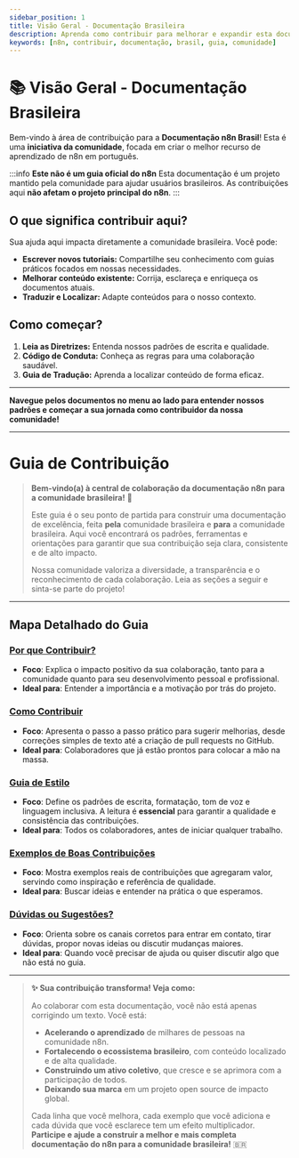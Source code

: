 ```yaml
---
sidebar_position: 1
title: Visão Geral - Documentação Brasileira
description: Aprenda como contribuir para melhorar e expandir esta documentação da comunidade n8n para o Brasil.
keywords: [n8n, contribuir, documentação, brasil, guia, comunidade]
---
```


# 📚 Visão Geral - Documentação Brasileira

Bem-vindo à área de contribuição para a **Documentação n8n Brasil**! Esta é uma **iniciativa da comunidade**, focada em criar o melhor recurso de aprendizado de n8n em português.

:::info **Este não é um guia oficial do n8n**
Esta documentação é um projeto mantido pela comunidade para ajudar usuários brasileiros. As contribuições aqui **não afetam o projeto principal do n8n**.
:::

## O que significa contribuir aqui?

Sua ajuda aqui impacta diretamente a comunidade brasileira. Você pode:

- **Escrever novos tutoriais:** Compartilhe seu conhecimento com guias práticos focados em nossas necessidades.
- **Melhorar conteúdo existente:** Corrija, esclareça e enriqueça os documentos atuais.
- **Traduzir e Localizar:** Adapte conteúdos para o nosso contexto.

## Como começar?

1.  **Leia as Diretrizes:** Entenda nossos padrões de escrita e qualidade.
2.  **Código de Conduta:** Conheça as regras para uma colaboração saudável.
3.  **Guia de Tradução:** Aprenda a localizar conteúdo de forma eficaz.

---

**Navegue pelos documentos no menu ao lado para entender nossos padrões e começar a sua jornada como contribuidor da nossa comunidade!**

---

# Guia de Contribuição

> **Bem-vindo(a) à central de colaboração da documentação n8n para a comunidade brasileira!** 👋
>
> Este guia é o seu ponto de partida para construir uma documentação de excelência, feita **pela** comunidade brasileira e **para** a comunidade brasileira. Aqui você encontrará os padrões, ferramentas e orientações para garantir que sua contribuição seja clara, consistente e de alto impacto.
>
> Nossa comunidade valoriza a diversidade, a transparência e o reconhecimento de cada colaboração. Leia as seções a seguir e sinta-se parte do projeto!

---

## Mapa Detalhado do Guia

### [Por que Contribuir?](./por-que-contribuir)
- **Foco**: Explica o impacto positivo da sua colaboração, tanto para a comunidade quanto para seu desenvolvimento pessoal e profissional.
- **Ideal para**: Entender a importância e a motivação por trás do projeto.

### [Como Contribuir](./como-contribuir)
- **Foco**: Apresenta o passo a passo prático para sugerir melhorias, desde correções simples de texto até a criação de pull requests no GitHub.
- **Ideal para**: Colaboradores que já estão prontos para colocar a mão na massa.

### [Guia de Estilo](./guia-de-estilo)
- **Foco**: Define os padrões de escrita, formatação, tom de voz e linguagem inclusiva. A leitura é **essencial** para garantir a qualidade e consistência das contribuições.
- **Ideal para**: Todos os colaboradores, antes de iniciar qualquer trabalho.

### [Exemplos de Boas Contribuições](./exemplos-de-boas-contribuicoes)
- **Foco**: Mostra exemplos reais de contribuições que agregaram valor, servindo como inspiração e referência de qualidade.
- **Ideal para**: Buscar ideias e entender na prática o que esperamos.

### [Dúvidas ou Sugestões?](./duvidas-ou-sugestoes)
- **Foco**: Orienta sobre os canais corretos para entrar em contato, tirar dúvidas, propor novas ideias ou discutir mudanças maiores.
- **Ideal para**: Quando você precisar de ajuda ou quiser discutir algo que não está no guia.

---

> **✨ Sua contribuição transforma! Veja como:**
>
> Ao colaborar com esta documentação, você não está apenas corrigindo um texto. Você está:
> - **Acelerando o aprendizado** de milhares de pessoas na comunidade n8n.
> - **Fortalecendo o ecossistema brasileiro**, com conteúdo localizado e de alta qualidade.
> - **Construindo um ativo coletivo**, que cresce e se aprimora com a participação de todos.
> - **Deixando sua marca** em um projeto open source de impacto global.
>
> Cada linha que você melhora, cada exemplo que você adiciona e cada dúvida que você esclarece tem um efeito multiplicador. **Participe e ajude a construir a melhor e mais completa documentação do n8n para a comunidade brasileira!** 🇧🇷 
